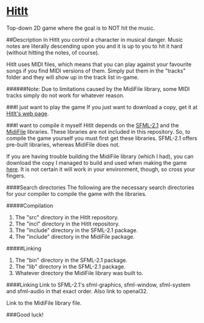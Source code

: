# [HitIt](http://mikael.hernvall.com/hitit)
Top-down 2D game where the goal is to NOT hit the music.


##Description
In HitIt you control a character in musical danger. Music notes are literally descending upon you and it is up to you to hit it hard (without hitting the notes, of course).

HitIt uses MIDI files, which means that you can play against your favourite songs if you find MIDI versions of them. Simply put them in the "tracks" folder and they will show up in the track list in-game. 

######Note: Due to limitations caused by the MidiFile library, some MIDI tracks simply do not work for whatever reason.

###I just want to play the game
If you just want to download a copy, get it at [HitIt's web page](http://mikael.hernvall.com/hitit).

###I want to compile it myself
HitIt depends on the [SFML-2.1](http://www.sfml-dev.org/download/sfml/2.1/) and the [MidiFile](http://midifile.sapp.org/) libraries. These libraries are not included in this repository. So, to compile the game yourself you must first get these libraries. SFML-2.1 offers pre-built libraries, whereas MidiFile does not. 

If you are having trouble building the MidiFile library (which I had), you can download the copy I managed to build and used when making the game [here](http://mikael.hernvall.com/hitit/midifile). It is not certain it will work in your environment, though, so cross your fingers.

####Search directories
The following are the necessary search directories for your compiler to compile the game with the libraries.

#####Compilation
1. The "src" directory in the HitIt repository.
2. The "incl" directory in the HitIt repository.
3. The "include" directory in the SFML-2.1 package.
4. The "include" directory in the MidiFile package.

#####Linking
1. The "bin" directory in the SFML-2.1 package.
2. The "lib" directory in the SFML-2.1 package.
3. Whatever directory the MidiFile library was built to.

####Linking
Link to SFML-2.1's sfml-graphics, sfml-window, sfml-system and sfml-audio in that exact order. Also link to openal32.

Link to the MidiFile library file.

###Good luck!
